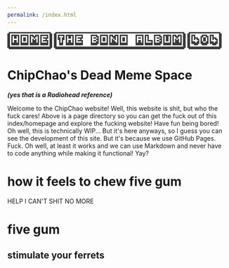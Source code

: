 ```yaml
---
permalink: /index.html
---
```


[![HOME](HOME.png)](http://chipchao.github.io/index.html) [![THE BONO ALBUM](TBA.png)](http://chipchao.github.io/the_bono_album.html) [![404](404.png)](http://chipchao.github.io/stimulateyourferrets.html)


# ChipChao's Dead Meme Space
***(yes that is a Radiohead reference)***

Welcome to the ChipChao website! Well, this website is shit, but who the fuck cares! Above is a page directory so you can get the fuck out of this index/homepage and explore the fucking website! Have fun being bored! Oh well, this is technically WIP... But it's here anyways, so I guess you can see the development of this site. But it's because we use GitHub Pages. Fuck. Oh well, at least it works and we can use Markdown and never have to code anything while making it functional! Yay?

# how it feels to chew five gum

HELP I CAN'T SHIT NO MORE

# five gum

## stimulate your ferrets
